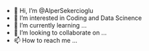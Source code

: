- 👋 Hi, I’m @AlperSekercioglu
- 👀 I’m interested in Coding and Data Scinence
- 🌱 I’m currently learning ...
- 💞️ I’m looking to collaborate on ...
- 📫 How to reach me ...

<!---
AlperSekercioglu/AlperSekercioglu is a ✨ special ✨ repository because its `README.md` (this file) appears on your GitHub profile.
You can click the Preview link to take a look at your changes.
--->
